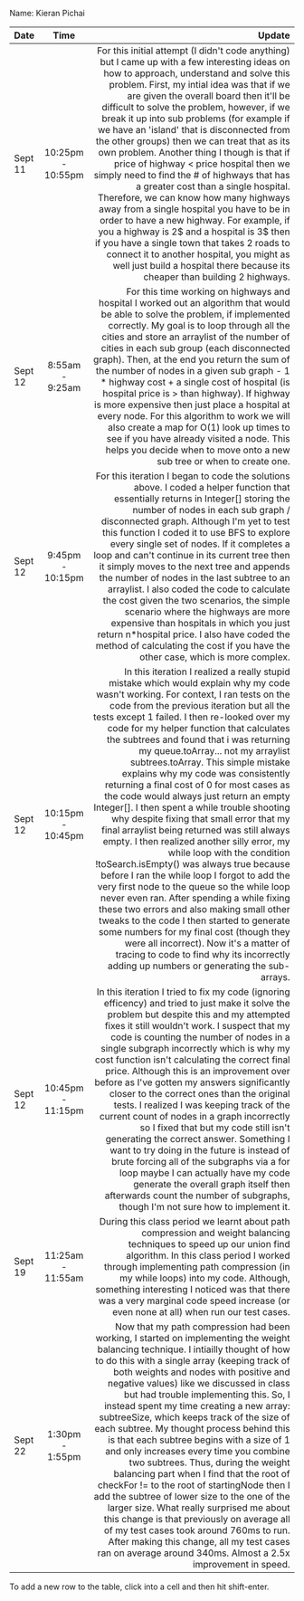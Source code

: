 Name: Kieran Pichai

| Date    |       Time        |                                                                                                                                                                                                                                                                                                                                                                                                                                                                                                                                                                                                                                                                                                                                                                                                                                                                                                                                                                                                                                                                                                                                                                                                                              Update |
|:--------|:-----------------:|------------------------------------------------------------------------------------------------------------------------------------------------------------------------------------------------------------------------------------------------------------------------------------------------------------------------------------------------------------------------------------------------------------------------------------------------------------------------------------------------------------------------------------------------------------------------------------------------------------------------------------------------------------------------------------------------------------------------------------------------------------------------------------------------------------------------------------------------------------------------------------------------------------------------------------------------------------------------------------------------------------------------------------------------------------------------------------------------------------------------------------------------------------------------------------------------------------------------------------:|
| Sept 11 | 10:25pm - 10:55pm |                                                                                                                                                                                                                                                          For this initial attempt (I didn't code anything) but I came up with a few interesting ideas on how to approach, understand and solve this problem. First, my intial idea was that if we are given the overall board then it'll be difficult to solve the problem, however, if we break it up into sub problems (for example if we have an 'island' that is disconnected from the other groups) then we can treat that as its own problem. Another thing I though is that if price of highway < price hospital then we simply need to find the # of highways that has a greater cost than a single hospital. Therefore, we can know how many highways away from a single hospital you have to be in order to have a new highway. For example, if you a highway is 2$ and a hospital is 3$ then if you have a single town that takes 2 roads to connect it to another hospital, you might as well just build a hospital there because its cheaper than building 2 highways. |
| Sept 12 |  8:55am - 9:25am  |                                                                                                                                                                                                                                                                                                                                                                                                                                                                                                 For this time working on highways and hospital I worked out an algorithm that would be able to solve the problem, if implemented correctly. My goal is to loop through all the cities and store an arraylist of the number of cities in each sub group (each disconnected graph). Then, at the end you return the sum of the number of nodes in a given sub graph - 1 * highway cost + a single cost of hospital (is hospital price is > than highway). If highway is more expensive then just place a hospital at every node. For this algorithm to work we will also create a map for O(1) look up times to see if you have already visited a node. This helps you decide when to move onto a new sub tree or when to create one. |
| Sept 12 | 9:45pm - 10:15pm  |                                                                                                                                                                                                                                                                                                                                                                                                                                                            For this iteration I began to code the solutions above. I coded a helper function that essentially returns in Integer[] storing the number of nodes in each sub graph / disconnected graph. Although I'm yet to test this function I coded it to use BFS to explore every single set of nodes. If it completes a loop and can't continue in its current tree then it simply moves to the next tree and appends the number of nodes in the last subtree to an arraylist. I also coded the code to calculate the cost given the two scenarios, the simple scenario where the highways are more expensive than hospitals in which you just return n*hospital price. I also have coded the method of calculating the cost if you have the other case, which is more complex. |
| Sept 12 | 10:15pm - 10:45pm | In this iteration I realized a really stupid mistake which would explain why my code wasn't working. For context, I ran tests on the code from the previous iteration but all the tests except 1 failed. I then re-looked over my code for my helper function that calculates the subtrees and found that i was returning my queue.toArray... not my arraylist subtrees.toArray. This simple mistake explains why my code was consistently returning a final cost of 0 for most cases as the code would always just return an empty Integer[]. I then spent a while trouble shooting why despite fixing that small error that my final arraylist being returned was still always empty. I then realized another silly error, my while loop with the condition !toSearch.isEmpty() was always true because before I ran the while loop I forgot to add the very first node to the queue so the while loop never even ran. After spending a while fixing these two errors and also making small other tweaks to the code I then started to generate some numbers for my final cost (though they were all incorrect). Now it's a matter of tracing to code to find why its incorrectly adding up numbers or generating the sub-arrays. |
| Sept 12 | 10:45pm - 11:15pm |                                                                                                                                                                                                                                                                                                               In this iteration I tried to fix my code (ignoring efficency) and tried to just make it solve the problem but despite this and my attempted fixes it still wouldn't work. I suspect that my code is counting the number of nodes in a single subgraph incorrectly which is why my cost function isn't calculating the correct final price. Although this is an improvement over before as I've gotten my answers significantly closer to the correct ones than the original tests. I realized I was keeping track of the current count of nodes in a graph incorrectly so I fixed that but my code still isn't generating the correct answer. Something I want to try doing in the future is instead of brute forcing all of the subgraphs via a for loop maybe I can actually have my code generate the overall graph itself then afterwards count the number of subgraphs, though I'm not sure how to implement it. |
| Sept 19 | 11:25am - 11:55am |                                                                                                                                                                                                                                                                                                                                                                                                                                                                                                                                                                                                                                                                                                                                                                                                                                               During this class period we learnt about path compression and weight balancing techniques to speed up our union find algorithm. In this class period I worked through implementing path compression (in my while loops) into my code. Although, something interesting I noticed was that there was a very marginal code speed increase (or even none at all) when run our test cases. |
| Sept 22 |  1:30pm - 1:55pm  |                                                                                                                                                                                                                                                 Now that my path compression had been working, I started on implementing the weight balancing technique. I intiailly thought of how to do this with a single array (keeping track of both weights and nodes with positive and negative values) like we discussed in class but had trouble implementing this. So, I instead spent my time creating a new array: subtreeSize, which keeps track of the size of each subtree. My thought process behind this is that each subtree begins with a size of 1 and only increases every time you combine two subtrees. Thus, during the weight balancing part when I find that the root of checkFor != to the root of startingNode then I add the subtree of lower size to the one of the larger size. What really surprised me about this change is that previously on average all of my test cases took around 760ms to run. After making this change, all my test cases ran on average around 340ms. Almost a 2.5x improvement in speed. |


To add a new row to the table, click into a cell and then hit shift-enter.
